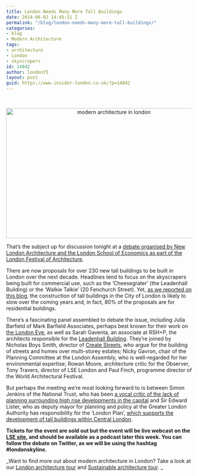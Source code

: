 ```yaml
---
title: London Needs Many More Tall Buildings
date: 2014-06-02 14:45:11 Z
permalink: "/blog/london-needs-many-more-tall-buildings/"
categories:
- blog
- Modern Architecture
tags:
- architecture
- London
- skyscrapers
id: 14842
author: london75
layout: post
guid: https://www.insider-london.co.uk/?p=14842
---
```


&nbsp;

<p style="text-align: center;">
  <a href="/wp-content/uploads/2014/06/modern-architecture-in-london1.jpg"><img class="alignnone size-full wp-image-14895" src="/wp-content/uploads/2014/06/modern-architecture-in-london1.jpg" alt="modern architecture in london" width="569" height="352" /></a>
</p>

That’s the subject up for discussion tonight at a <a href="http://www.lse.ac.uk/publicEvents/events/2014/06/20140602t1830vPT.aspx" target="_blank">debate organised by New London Architecture and the London School of Economi</a><a href="http://www.lse.ac.uk/publicEvents/events/2014/06/20140602t1830vPT.aspx" target="_blank">cs as part of the London Festival of Architecture</a>.

There are now proposals for over 230 new tall buildings to be built in London over the next decade. Headlines tend to focus on the skyscrapers being built for commercial use, such as the ‘Cheesegrater’ (the Leadenhall Building) or the ‘Walkie Talkie’ (20 Fenchurch Street). Yet, <a href="/london-skyscrapers-future-city-of-london-development/" target="_blank">as we reported on this blog</a>, the construction of tall buildings in the City of London is likely to slow over the coming years and, in fact, 80% of the proposals are for residential buildings.

There’s a fascinating panel assembled to debate the issue, including Julia Barfield of Mark Barfield Associates, perhaps best known for their work on <a href="http://www.marksbarfield.com/#/projects/london-eye?filter=location&locale=ldn" target="_blank">the London Eye</a>, as well as Sarah Gaventa, an associate at RSH+P, the architects responsible for the <a href="http://www.rsh-p.com/render.aspx?siteID=1&navIDs=1,4,25,361,366" target="_blank">Leadenhall Building</a>. They’re joined by Nicholas Boys Smith, director of <a href="http://www.createstreets.com/why/4579560003" target="_blank">Create Streets</a>, who argue for the building of streets and homes over multi-storey estates; Nicky Gavron, chair of the Planning Committee at the London Assembly, who is well-regarded for her environmental expertise; Rowan Moore, architecture critic for the Observer, Tony Travers, director of LSE London and Paul Finch, programme director of the World Architectural Festival.

But perhaps the meeting we’re most looking forward to is between Simon Jenkins of the National Trust, who has been <a href="http://www.standard.co.uk/comment/simon-jenkins-taking-action-now-over-our-skyline-is-too-little-too-late-9227812.html" target="_blank">a vocal critic of the lack of planning surrounding high rise developments in the capital</a> and Sir Edward Lister, who as deputy mayor for planning and policy at the Greater London Authority has responsibility for the ‘London Plan’, <a href="/skyscrapers-london-development-future-central-london/" target="_blank">which supports the development of tall buildings within Central London</a>.

**Tickets for the event are sold out but the event will be live webcast on the <a href="http://www.lse.ac.uk/publicEvents/events/2014/06/20140602t1830vPT.aspx" target="_blank">LSE site</a>, and should be available as a podcast later this week. You can follow the debate on Twitter, as we will be using the hashtag #londonskyline.**

_Want to find more out about modern architecture in London? Take a look at our <a href="https://www.insider-london.co.uk/tours/modern-architecture-tour/" target="_blank">London architecture tour</a> and <a href="https://www.insider-london.co.uk/tours/sustainable-london-architecture-tour/" target="_blank">Sustainable architecture tour</a>. _

